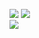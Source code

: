 ![](https://64.media.tumblr.com/50bb79af5d7ca4c263e4b8574fc80733/8c31b629e8af12d2-06/s100x200/f676ec78fe7bdfae13aafad8f54e47dc3229e864.gifv) ![](https://64.media.tumblr.com/0cece7d8e2d23915844f67c8b478eed6/885d8f5dce85ec5c-51/s250x400/c5106c9264e5a10aaf3faf5c256d570d267bee2a.gifv)
<br> ![](https://file.garden/Zx4aFK1Z7kthgASM/Charlotte%20%231%20SM%20fan%20blinkie.gif)

